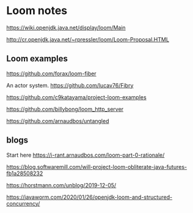 # Loom notes

<https://wiki.openjdk.java.net/display/loom/Main>

<http://cr.openjdk.java.net/~rpressler/loom/Loom-Proposal.HTML>

## Loom examples

<https://github.com/forax/loom-fiber>

An actor system.
<https://github.com/lucav76/Fibry>

<https://github.com/c9katayama/project-loom-examples>

<https://github.com/billybong/loom_http_server>

<https://github.com/arnaudbos/untangled>

## blogs

Start here
<https://i-rant.arnaudbos.com/loom-part-0-rationale/>

<https://blog.softwaremill.com/will-project-loom-obliterate-java-futures-fb1a28508232>

<https://horstmann.com/unblog/2019-12-05/>

<https://javaworm.com/2020/01/26/openjdk-loom-and-structured-concurrency/>
